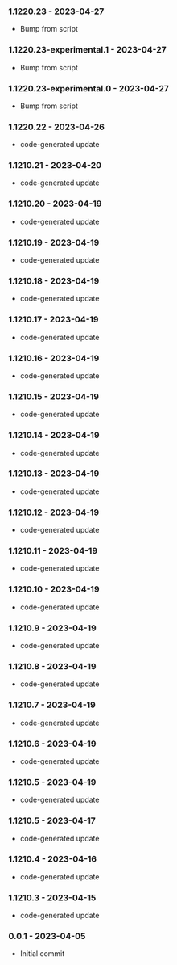 ### 1.1220.23 - 2023-04-27

- Bump from script

### 1.1220.23-experimental.1 - 2023-04-27

- Bump from script

### 1.1220.23-experimental.0 - 2023-04-27

- Bump from script

### 1.1220.22 - 2023-04-26

- code-generated update

### 1.1210.21 - 2023-04-20

- code-generated update

### 1.1210.20 - 2023-04-19

- code-generated update

### 1.1210.19 - 2023-04-19

- code-generated update

### 1.1210.18 - 2023-04-19

- code-generated update

### 1.1210.17 - 2023-04-19

- code-generated update

### 1.1210.16 - 2023-04-19

- code-generated update

### 1.1210.15 - 2023-04-19

- code-generated update

### 1.1210.14 - 2023-04-19

- code-generated update

### 1.1210.13 - 2023-04-19

- code-generated update

### 1.1210.12 - 2023-04-19

- code-generated update

### 1.1210.11 - 2023-04-19

- code-generated update

### 1.1210.10 - 2023-04-19

- code-generated update

### 1.1210.9 - 2023-04-19

- code-generated update

### 1.1210.8 - 2023-04-19

- code-generated update

### 1.1210.7 - 2023-04-19

- code-generated update

### 1.1210.6 - 2023-04-19

- code-generated update

### 1.1210.5 - 2023-04-19

- code-generated update

### 1.1210.5 - 2023-04-17

- code-generated update

### 1.1210.4 - 2023-04-16

- code-generated update

### 1.1210.3 - 2023-04-15

- code-generated update

### 0.0.1 - 2023-04-05

- Initial commit